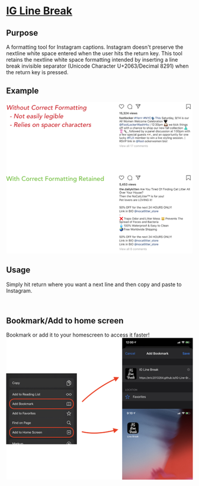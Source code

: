 # [IG Line Break](https://eric2013264.github.io/IG-Line-Break)

## Purpose
A formatting tool for Instagram captions. Instagram doesn't preserve the nextline white space entered when the user hits the return key. This tool retains the nextline white space formatting intended by inserting a line break invisible separator (Unicode Character U+2063/Decimal 8291) when the return key is pressed.

## Example
![Formatting](https://raw.githubusercontent.com/eric2013264/IG-Line-Break/master/images/formatting.png)

## Usage
Simply hit return where you want a next line and then copy and paste to Instagram. 

&nbsp;
## Bookmark/Add to home screen
Bookmark or add it to your homescreen to access it faster!
![Add to home screen](https://raw.githubusercontent.com/eric2013264/IG-Line-Break/master/images/iOSAddToHomescreen.png)

